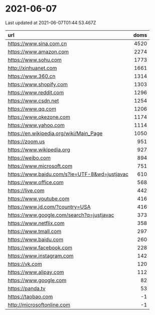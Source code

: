 # 2021-06-07

<!-- BEGIN -->
Last updated at 2021-06-07T01:44:53.467Z

url | doms
:- | -:
https://www.sina.com.cn | 4520
https://www.amazon.com | 2274
https://www.sohu.com | 1773
http://xinhuanet.com | 1661
https://www.360.cn | 1314
https://www.shopify.com | 1303
https://www.reddit.com | 1296
https://www.csdn.net | 1254
https://www.qq.com | 1206
https://www.okezone.com | 1174
https://www.yahoo.com | 1114
https://en.wikipedia.org/wiki/Main_Page | 1050
https://zoom.us | 951
https://www.wikipedia.org | 927
https://weibo.com | 894
https://www.microsoft.com | 751
https://www.baidu.com/s?ie=UTF-8&wd=justjavac | 610
https://www.office.com | 568
https://live.com | 442
https://www.youtube.com | 416
https://www.jd.com/?country=USA | 416
https://www.google.com/search?q=justjavac | 373
https://www.netflix.com | 358
https://www.tmall.com | 297
https://www.baidu.com | 260
https://www.facebook.com | 228
https://www.instagram.com | 142
https://vk.com | 120
https://www.alipay.com | 112
https://www.google.com | 82
https://panda.tv | 53
https://taobao.com | -1
http://microsoftonline.com | -1
<!-- END -->
